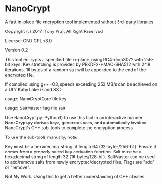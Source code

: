 # NanoCrypt
A fast in-place file encryption tool implemented without 3rd-party libraries 

Copyright (c) 2017 [Tony Wu], All Right Reserved

License: GNU GPL v3.0

Version 0.2

This tool encrypts a specified file in-place, using RC4-drop3072 with 256-bit keys. Key stretching is provided by PBKDF2-HMAC-SHA512 with 2^18 iterations. 16 bytes of a random salt will be appended to the end of the encrypted file.

If compiled using g++ -O3, speeds exceeding 250 MB/s can be achieved on a ULV Kaby Lake i7 and SSD.

usage: NanoCryptCore file key

usage: SaltMaster flag file salt

Use NanoCrypt.py (Python3) to use this tool in an interactive manner. NanoCrypt.py derives keys, generates salts, and automatically invokes NanoCrypt's C++ sub-tools to complete the encryption process.

To use the sub-tools manually, note:

Key must be a hexadecimal string of length 64 (32-bytes/256-bit). Ensure it comes from a properly salted key derivation function. Salt must be a hexadecimal string of length 32 (16-bytes/128-bit). SaltMaster can be used to add/remove salts from newly encrypted/decrypted files. Flags are "add" or "remove".


Not My Work. Using this to get a better understanding of C++ classes.
